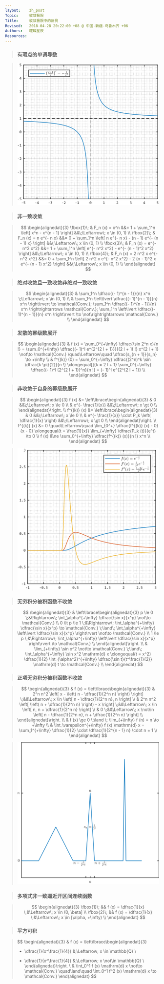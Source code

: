 ```yaml
---
layout:    zh_post
Topic:     收敛极限
Title:     收敛极限中的反例
Revised:   2018-04-28 20:22:00 +08 @ 中国-新疆-乌鲁木齐 +06
Authors:   璀璨星辰
Resources:
---
```


> ### 有瑕点的单调导数

> ![max-width: 360px;](figures/Improper_Monotonous_Derivative.svg)

> ### 非一致收敛

> $$
> \begin{alignedat}{3}
> \fbox{1}\; & F_n (x) = x^n                   &&= 1 + \sum_1^n \left[ x^n - x^{n - 1} \right]                                         &&\;\Leftarrow\; x \in (0, 1) \\
> \fbox{2}\; & F_n (x) = n e^{- n x}           &&= 0 + \sum_1^n \left[ n e^{- n x} - (n - 1) e^{- (n - 1) x} \right]                   &&\;\Leftarrow\; x \in (0, 1) \\
> \fbox{3}\; & F_n (x) = e^{- n^2 x^2}         &&= 1 + \sum_1^n \left[ e^{- n^2 x^2} - e^{- (n - 1)^2 x^2} \right]                     &&\;\Leftarrow\; x \in (0, 1) \\
> \fbox{4}\; & F_n (x) = 2 n^2 x e^{- n^2 x^2} &&= 0 + \sum_1^n \left[ 2 n^2 x e^{- n^2 x^2} - 2 (n - 1)^2 x e^{- (n - 1) x^2} \right] &&\;\Leftarrow\; x \in (0, 1) \\
> \end{alignedat}
> $$
>

> ### 绝对收敛且一致收敛非绝对一致收敛

> $$
> \begin{alignedat}{3}
> & \sum_1^n \dfrac{(- 1)^{n - 1}}{n} x^n \;\Leftarrow\; x \in (0, 1) \\
> & \sum_1^n \left\lvert \dfrac{(- 1)^{n - 1}}{n} x^n \right\rvert \to \mathcal{Conv.}; \sum_1^n \dfrac{(- 1)^{n - 1}}{n} x^n \rightrightarrows \mathcal{Conv.}; \sum_1^n \left\lvert \dfrac{(- 1)^{n - 1}}{n} x^n \right\rvert \to \not\rightrightarrows \mathcal{Conv.} \\
> \end{alignedat}
> $$
>

> ### 发散的幂级数展开

> $$
> \begin{alignedat}{3}
> & f (x) = \sum_0^{+\infty} \dfrac{\sin 2^n x}{n !} = \sum_0^{+\infty} \dfrac{(- 1)^l e^{2^{2 l + 1}}}{(2 l + 1) !} x^{2 l + 1} \not\to \mathcal{Conv.} \quad\Leftarrow\quad \dfrac{s_{n + 1}}{s_n} \to +\infty \\
> & f^{(k)} (0) = \sum_0^{+\infty} \dfrac{(2^n)^k \sin \dfrac{k \pi}{2}}{n !} \xlongequal[]{k = 2 l + 1} \sum_0^{+\infty} \dfrac{(- 1)^l (2^{2 l + 1})^n}{n !} = (- 1)^l e^{2^{2 l + 1}} \\
> \end{alignedat}
> $$
>

> ### 非收敛于自身的幂级数展开

> $$
> \begin{alignedat}{3}
>       f (x) &= \left\lbrace\begin{alignedat}{3}
>                & 0                 &&\;\Leftarrow\; x \le 0 \\
>                & e^{- \frac{1}{x}} &&\;\Leftarrow\; x \gt 0 \\
>                \end{alignedat}\right. \\
> f^{(k)} (x) &= \left\lbrace\begin{alignedat}{3}
>                & 0                                                       &&\;\Leftarrow\; x \le 0 \\
>                & e^{- \frac{1}{x}} \cdot P_k \left( \dfrac{1}{x} \right) &&\;\Leftarrow\; x \gt 0 \\
>                \end{alignedat}\right. \\
> f^{(k)} (x) &= 0 \quad\Leftarrow\quad \lim_{0^+} \dfrac{f^{(k)} (x) - 0}{x - 0} \xlongequal{t = \frac{1}{x}} \lim_{+\infty} \dfrac{P_k (t)}{e^t} \to 0 \\
>       f (x) &\ne \sum_0^{+\infty} \dfrac{f^{(k)} (x)}{n !} x^n \\
> \end{alignedat}
> $$
>

> ![max-width:360px;](figures/Power_Series_not_Convergent_to_Itself.svg)

> ### 无穷积分被积函数不收敛

> $$
> \begin{alignedat}{3}
> & \left\lbrace\begin{alignedat}{3}
>         p \le 0 \;&\Rightarrow\; \int_\alpha^{+\infty} \dfrac{\sin x}{x^p} \not\to \mathcal{Conv.} \\
>   0 \lt p \le 1 \;&\Rightarrow\; \int_\alpha^{+\infty} \dfrac{\sin x}{x^p} \to \mathcal{Conv.} \;\land\; \int_\alpha^{+\infty} \left\lvert \dfrac{\sin x}{x^p} \right\rvert \not\to \mathcal{Conv.} \\
>         1 \le p \;&\Rightarrow\; \int_\alpha^{+\infty} \left\lvert \dfrac{\sin x}{x^p} \right\rvert \to \mathcal{Conv.} \\
>   \end{alignedat}\right. \\
> & \lim_{+\infty} \sin x^2 \not\to \mathcal{Conv.} \;\land\; \int_\alpha^{+\infty} \sin x^2 \mathrm{d} x \xlongequal{t = x^2} \dfrac{1}{2} \int_{\alpha^2}^{+\infty} \dfrac{\sin t}{t^\frac{1}{2}} \mathrm{d} t \to \mathcal{Conv.} \\
> \end{alignedat}
> $$
>

> ### 正项无穷积分被积函数不收敛

> $$
> \begin{alignedat}{3}
> & f (x) = \left\lbrace\begin{alignedat}{3}
>           & 2^n n^2 \left[ x - \left( n - \dfrac{1}{2^n n} \right) \right] \;&&\Leftarrow\; x \in \left[ n - \dfrac{1}{2^n n}, n \right] \\
>           & 2^n n^2 \left[ \left( n + \dfrac{1}{2^n n} \right) - x \right] \;&&\Leftarrow\; x \in \left[ n, n + \dfrac{1}{2^n n} \right] \\
>           & 0                                                              \;&&\Leftarrow\; x \not\in \left[ n - \dfrac{1}{2^n n}, n + \dfrac{1}{2^n n} \right] \\
>           \end{alignedat}\right. \\
> & f (x) \ge 0 \;\land \; \lim_{+\infty} f (n) = n \to +\infty \\
> & \int_\varepsilon^{+\infty} f (x) \mathrm{d} x = \sum_1^{+\infty} \dfrac{1}{2} \cdot \dfrac{1}{2^{n - 1} n} \cdot n = 1 \\
> \end{alignedat}
> $$
>

> ![max-width:360px;](figures/Integrand_of_Infinite_Integral_not_Convergent.svg)

> ### 多项式非一致逼近开区间连续函数

> $$
> \begin{alignedat}{3}
> \fbox{1}\; && f (x) = \dfrac{1}{x} \;&\Leftarrow\; x \in (0, \beta] \\
> \fbox{2}\; && f (x) = \dfrac{1}{x} \;&\Leftarrow\; x \in [\alpha, +\infty) \\
> \end{alignedat}
> $$
>

> ### 平方可积

> $$
> \begin{alignedat}{3}
> & f (x) = \left\lbrace\begin{alignedat}{3}
> + \dfrac{1}{x^\frac{1}{4}} &\;\Leftarrow\; x \in \mathbb{Q} \\
> - \dfrac{1}{x^\frac{1}{4}} &\;\Leftarrow\; x \not\in \mathbb{Q} \\
> \end{alignedat}\right. \\
> & \int_0^1 f (x) \mathrm{d} x \not\to \mathcal{Conv.} \quad\land\quad \int_0^1 f^2 (x) \mathrm{d} x \to \mathcal{Conv.}
> \end{alignedat}
> $$
>